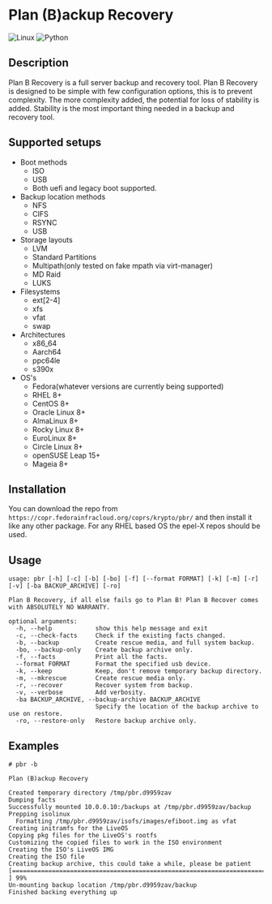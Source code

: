 # Plan (B)ackup Recovery
![Linux](https://img.shields.io/badge/-Linux-grey?style=flat-square&logo=linux)
![Python](https://img.shields.io/badge/Python-v3.6%5E-orange?style=flat-square&logo=python)

## Description
Plan B Recovery is a full server backup and recovery tool. Plan B Recovery is designed to be simple with few
configuration options, this is to prevent complexity. The more complexity added, the potential for loss of 
stability is added. Stability is the most important thing needed in a backup and recovery tool.

## Supported setups
- Boot methods
  - ISO
  - USB
  - Both uefi and legacy boot supported.
- Backup location methods
  - NFS
  - CIFS
  - RSYNC
  - USB
- Storage layouts
  - LVM
  - Standard Partitions
  - Multipath(only tested on fake mpath via virt-manager)
  - MD Raid
  - LUKS
- Filesystems
  - ext[2-4]
  - xfs
  - vfat
  - swap
- Architectures
  - x86_64
  - Aarch64
  - ppc64le
  - s390x
- OS's
  - Fedora(whatever versions are currently being supported)
  - RHEL 8+
  - CentOS 8+
  - Oracle Linux 8+
  - AlmaLinux 8+
  - Rocky Linux 8+
  - EuroLinux 8+
  - Circle Linux 8+
  - openSUSE Leap 15+
  - Mageia 8+

## Installation
You can download the repo from `https://copr.fedorainfracloud.org/coprs/krypto/pbr/` and then install it like any other package.
For any RHEL based OS the epel-X repos should be used.

## Usage
```text
usage: pbr [-h] [-c] [-b] [-bo] [-f] [--format FORMAT] [-k] [-m] [-r] [-v] [-ba BACKUP_ARCHIVE] [-ro]

Plan B Recovery, if all else fails go to Plan B! Plan B Recover comes with ABSOLUTELY NO WARRANTY.

optional arguments:
  -h, --help            show this help message and exit
  -c, --check-facts     Check if the existing facts changed.
  -b, --backup          Create rescue media, and full system backup.
  -bo, --backup-only    Create backup archive only.
  -f, --facts           Print all the facts.
  --format FORMAT       Format the specified usb device.
  -k, --keep            Keep, don't remove temporary backup directory.
  -m, --mkrescue        Create rescue media only.
  -r, --recover         Recover system from backup.
  -v, --verbose         Add verbosity.
  -ba BACKUP_ARCHIVE, --backup-archive BACKUP_ARCHIVE
                        Specify the location of the backup archive to use on restore.
  -ro, --restore-only   Restore backup archive only.
```

## Examples
```text
# pbr -b

Plan (B)ackup Recovery

Created temporary directory /tmp/pbr.d9959zav
Dumping facts
Successfully mounted 10.0.0.10:/backups at /tmp/pbr.d9959zav/backup
Prepping isolinux
  Formatting /tmp/pbr.d9959zav/isofs/images/efiboot.img as vfat
Creating initramfs for the LiveOS
Copying pkg files for the LiveOS's rootfs
Customizing the copied files to work in the ISO environment
Creating the ISO's LiveOS IMG
Creating the ISO file
Creating backup archive, this could take a while, please be patient
[================================================================================================ ] 99%
Un-mounting backup location /tmp/pbr.d9959zav/backup
Finished backing everything up
```
